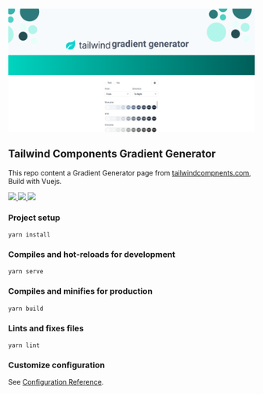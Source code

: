 <p align="center">
    <img src="public/gradinet-generator.png" alt="gradinet-generator">

## Tailwind Components Gradient Generator
This repo content a Gradient Generator page from [tailwindcompnents.com](https://tailwindcomponents.com/gradient-generator/), Build with Vuejs.

<a href="https://github.com/tailwindcomponents/gradient-generator/blob/main/LICENSE">
    <img src="https://img.shields.io/github/license/tailwindcomponents/gradient-generator">
</a>

<a href="https://github.com/tailwindcomponents/gradient-generator/stargazers">
    <img src="https://img.shields.io/github/stars/tailwindcomponents/gradient-generator">
</a>

<a href="https://twitter.com/TwComponents">
    <img src="https://img.shields.io/twitter/url?label=Tailwindcomponents&style=social&url=https%3A%2F%2Ftwitter.com%2FTwComponents">
</a>

### Project setup
```
yarn install
```

### Compiles and hot-reloads for development
```
yarn serve
```

### Compiles and minifies for production
```
yarn build
```

### Lints and fixes files
```
yarn lint
```

### Customize configuration
See [Configuration Reference](https://cli.vuejs.org/config/).
